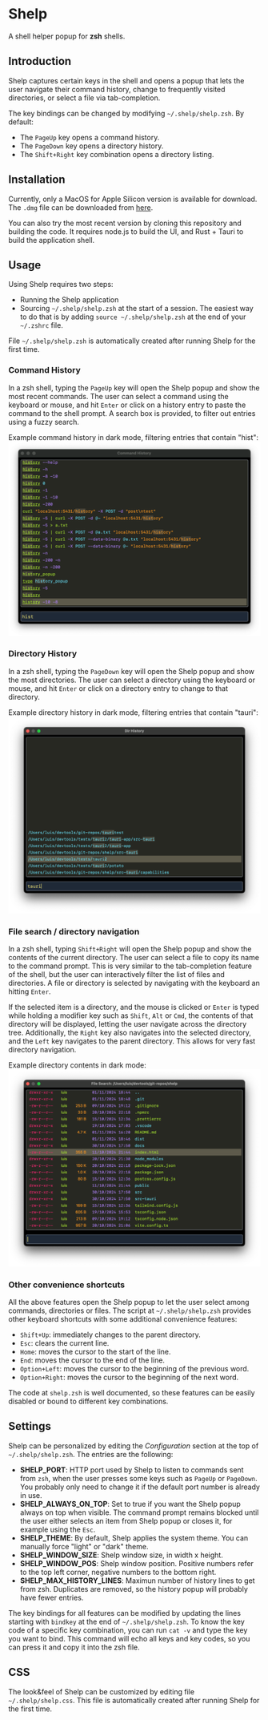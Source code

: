 # Shelp

A shell helper popup for **zsh** shells.

## Introduction

Shelp captures certain keys in the shell and opens a popup that lets the user
navigate their command history, change to frequently visited directories,
or select a file via tab-completion.

The key bindings can be changed by modifying `~/.shelp/shelp.zsh`. By default:

- The `PageUp` key opens a command history.
- The `PageDown` key opens a directory history.
- The `Shift+Right` key combination opens a directory listing.

## Installation

Currently, only a MacOS for Apple Silicon version is available for download. The `.dmg` file
can be downloaded from [here](https://github.com/lcrespom/shelp/releases/download/v0.1.0/shelp_0.1.0_aarch64.dmg).

You can also try the most recent version by cloning this repository and building the code.
It requires node.js to build the UI, and Rust + Tauri to build the application shell.

## Usage

Using Shelp requires two steps:

- Running the Shelp application
- Sourcing `~/.shelp/shelp.zsh` at the start of a session. The easiest way to do
  that is by adding `source ~/.shelp/shelp.zsh` at the end of your `~/.zshrc` file.

File `~/.shelp/shelp.zsh` is automatically created after running Shelp for the first time.

### Command History

In a zsh shell, typing the `PageUp` key will open the Shelp popup and show the most recent commands.
The user can select a command using the keyboard or mouse, and hit `Enter` or click on a history entry
to paste the command to the shell prompt.
A search box is provided, to filter out entries using a fuzzy search.

Example command history in dark mode, filtering entries that contain "hist":
![Command history example](docs/cmd-hist-dark.png)

### Directory History

In a zsh shell, typing the `PageDown` key will open the Shelp popup and show the most directories.
The user can select a directory using the keyboard or mouse, and hit `Enter` or click on a directory
entry to change to that directory.

Example directory history in dark mode, filtering entries that contain "tauri":
![Directory history example](docs/dir-hist-dark.png)

### File search / directory navigation

In a zsh shell, typing `Shift+Right` will open the Shelp popup and show the contents of the current
directory. The user can select a file to copy its name to the command prompt. This is very similar
to the tab-completion feature of the shell, but the user can interactively filter the list of files
and directories. A file or directory is selected by navigating with the keyboard an hitting `Enter`.

If the selected item is a directory, and the mouse is clicked or `Enter` is typed while holding a
modifier key such as `Shift`, `Alt` or `Cmd`, the contents of that directory will be displayed,
letting the user navigate across the directory tree. Additionally, the `Right` key also navigates
into the selected directory, and the `Left` key navigates to the parent directory. This allows for
very fast directory navigation.

Example directory contents in dark mode:
![Directory contents example](docs/file-search-dark.png)

### Other convenience shortcuts

All the above features open the Shelp popup to let the user select among commands, directories
or files. The script at `~/.shelp/shelp.zsh` provides other keyboard shortcuts with some
additional convenience features:

- `Shift+Up`: immediately changes to the parent directory.
- `Esc`: clears the current line.
- `Home`: moves the cursor to the start of the line.
- `End`: moves the cursor to the end of the line.
- `Option+Left`: moves the cursor to the beginning of the previous word.
- `Option+Right`: moves the cursor to the beginning of the next word.

The code at `shelp.zsh` is well documented, so these features can be easily disabled or bound to
different key combinations.

## Settings

Shelp can be personalized by editing the _Configuration_ section at the top of `~/.shelp/shelp.zsh`.
The entries are the following:

- **SHELP_PORT**: HTTP port used by Shelp to listen to commands sent from `zsh`, when the user
  presses some keys such as `PageUp` or `PageDown`. You probably only need to change it if the
  default port number is already in use.
- **SHELP_ALWAYS_ON_TOP**: Set to true if you want the Shelp popup always on top when visible.
  The command prompt remains blocked until the user either selects an item from Shelp popup or
  closes it, for example using the `Esc`.
- **SHELP_THEME**: By default, Shelp applies the system theme. You can manually force "light"
  or "dark" theme.
- **SHELP_WINDOW_SIZE**: Shelp window size, in width x height.
- **SHELP_WINDOW_POS**: Shelp window position. Positive numbers refer to the top left corner,
  negative numbers to the bottom right.
- **SHELP_MAX_HISTORY_LINES**: Maximun number of history lines to get from zsh. Duplicates are
  removed, so the history popup will probably have fewer entries.

The key bindings for all features can be modified by updating the lines starting with `bindkey`
at the end of `~/.shelp/shelp.zsh`. To know the key code of a specific key combination, you can
run `cat -v` and type the key you want to bind. This command will echo all keys and key codes,
so you can press it and copy it into the zsh file.

## CSS

The look&feel of Shelp can be customized by editing file `~/.shelp/shelp.css`. This file is
automatically created after running Shelp for the first time.
